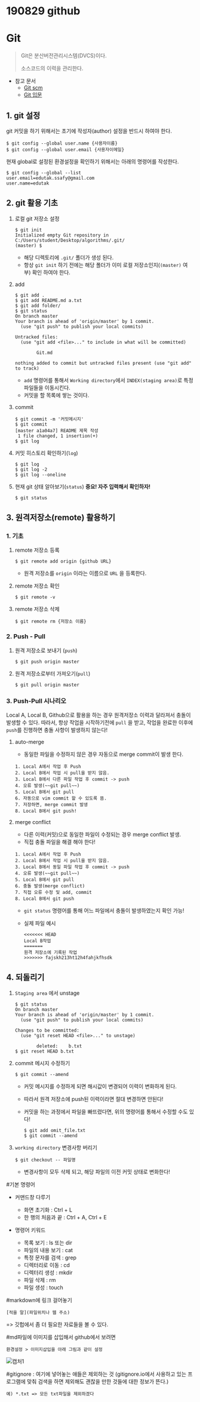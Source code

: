 # 190829 github

# Git

> Git은 분산버전관리시스템(DVCS)이다.
>
> 소스코드의 이력을 관리한다.

- 참고 문서
  - [Git scm](https://git-scm.com/book/ko/v2)
  - [Git 입문](https://backlog.com/git-tutorial/kr/)



## 1. git 설정

git 커밋을 하기 위해서는 초기에 작성자(author) 설정을 반드시 하여야 한다.

```
$ git config --global user.name {사용자이름}
$ git config --global user.email {사용자이메일}
```

현재 global로 설정된 환경설정을 확인하기 위해서는 아래의 명령어를 작성한다.

```
$ git config --global --list
user.email=edutak.ssafy@gmail.com
user.name=edutak
```



## 2. git 활용 기초

1. 로컬 git 저장소 설정

   ```
   $ git init
   Initialized empty Git repository in C:/Users/student/Desktop/algorithms/.git/
   (master) $
   ```

   - 해당 디렉토리에 `.git/` 폴더가 생성 된다.
   - 항상 `git init` 하기 전에는 해당 폴더가 이미 로컬 저장소인지(`(master)` 여부) 확인 하여야 한다.

2. add

   ```
   $ git add .
   $ git add README.md a.txt
   $ git add folder/
   $ git status
   On branch master
   Your branch is ahead of 'origin/master' by 1 commit.
     (use "git push" to publish your local commits)
   
   Untracked files:
     (use "git add <file>..." to include in what will be committed)
   
           Git.md
   
   nothing added to commit but untracked files present (use "git add" to track)
   ```

   - `add` 명령어를 통해서 `Working directory`에서 `INDEX(staging area)`로 특정 파일들을 이동시킨다.
   - 커밋을 할 목록에 쌓는 것이다.

3. commit

   ```
   $ git commit -m '커밋메시지'
   $ git commit
   [master a1a04a7] README 제목 작성
    1 file changed, 1 insertion(+)
   $ git log
   ```

4. 커밋 히스토리 확인하기(`log`)

   ```
   $ git log
   $ git log -2
   $ git log --oneline
   ```

5. 현재 git 상태 알아보기(`status`) **중요! 자주 입력해서 확인하자!**

   ```
   $ git status
   ```



## 3. 원격저장소(remote) 활용하기

### 1. 기초

1. remote 저장소 등록

   ```
   $ git remote add origin {github URL}
   ```

   - 원격 저장소를 `origin` 이라는 이름으로 `URL` 을 등록한다.

2. remote 저장소 확인

   ```
   $ git remote -v
   ```

3. remote 저장소 삭제

   ```
   $ git remote rm {저장소 이름}
   ```

### 2. Push - Pull

1. 원격 저장소로 보내기 (`push`)

   ```
   $ git push origin master
   ```

2. 원격 저장소로부터 가져오기(`pull`)

   ```
   $ git pull origin master
   ```

### 3. Push-Pull 시나리오

Local A, Local B, Github으로 활용을 하는 경우 원격저장소 이력과 달라져서 충돌이 발생할 수 있다. 따라서, 항상 작업을 시작하기전에 `pull` 을 받고, 작업을 완료한 이후에 `push`를 진행하면 충돌 사항이 발생하지 않는다!

1. auto-merge

   - 동일한 파일을 수정하지 않은 경우 자동으로 merge commit이 발생 한다.

   ```
   1. Local A에서 작업 후 Push
   2. Local B에서 작업 시 pull을 받지 않음.
   3. Local B에서 다른 파일 작업 후 commit -> push
   4. 오류 발생(~~git pull~~)
   5. Local B에서 git pull
   6. 자동으로 vim commit 할 수 있도록 뜸.
   7. 저장하면, merge commit 발생
   8. Local B에서 git push!
   ```

2. merge conflict

   - 다른 이력(커밋)으로 동일한 파일이 수정되는 경우 merge conflict 발생.
   - 직접 충돌 파일을 해결 해야 한다!

   ```
   1. Local A에서 작업 후 Push
   2. Local B에서 작업 시 pull을 받지 않음.
   3. Local B에서 동일 파일 작업 후 commit -> push
   4. 오류 발생(~~git pull~~)
   5. Local B에서 git pull
   6. 충돌 발생(merge conflict)
   7. 직접 오류 수정 및 add, commit
   8. Local B에서 git push
   ```

   - `git status` 명령어를 통해 어느 파일에서 충돌이 발생하였는지 확인 가능!

   - 실제 파일 예시

     ```
     <<<<<<< HEAD
     Local B작업
     =======
     원격 저장소에 기록된 작업
     >>>>>>> fajskh213ht12h4fahjkfhsdk
     ```

## 4. 되돌리기

1. `Staging area` 에서 unstage

   ```
   $ git status
   On branch master
   Your branch is ahead of 'origin/master' by 1 commit.
     (use "git push" to publish your local commits)
   
   Changes to be committed:
     (use "git reset HEAD <file>..." to unstage)
   
           deleted:    b.txt
   $ git reset HEAD b.txt
   ```

2. commit 메시지 수정하기

   ```
   $ git commit --amend
   ```

   - 커밋 메시지를 수정하게 되면 해시값이 변경되어 이력이 변화하게 된다.

   - 따라서 원격 저장소에 push된 이력이라면 절대 변경하면 안된다!

   - 커밋을 하는 과정에서 파일을 빠뜨렸다면, 위의 명령어를 통해서 수정할 수도 있다!

     ```
     $ git add omit_file.txt
     $ git commit --amend
     ```

3. `working directory` 변경사항 버리기

   ```
   $ git checkout -- 파일명
   ```

   - 변경사항이 모두 삭제 되고, 해당 파일의 이전 커밋 상태로 변화한다!





#기본 명령어

- 커맨드창 다루기
  - 화면 초기화 : Ctrl + L
  - 한 행의 처음과 끝 : Ctrl + A, Ctrl + E

- 명령어 키워드
  - 목록 보기 : ls 또는 dir
  - 파일의 내용 보기 : cat
  - 특정 문자를 검색 : grep
  - 디렉터리로 이동 : cd
  - 디렉터리 생성 : mkdir
  - 파일 삭제 : rm
  - 파일 생성 : touch



#markdown에 링크 걸어놓기

```
[적을 말](파일위치나 웹 주소)
```

=> 깃헙에서 좀 더 필요한 자료들을 볼 수 있다.



#md파일에 이미지를 삽입해서 github에서 보려면

```
환경설정 > 이미지삽입을 아래 그림과 같이 설정
```

![캡처1](assets/캡처1.PNG)



#gitignore : 여기에 넣어놓는 애들은 제외하는 것 (gitignore.io에서 사용하고 있는 프로그램에 맞춰 검색을 하면 제외해도 괜찮을 만한 것들에 대한 정보가 뜬다.)

```
예) *.txt => 모든 txt파일을 제외하겠다
```

